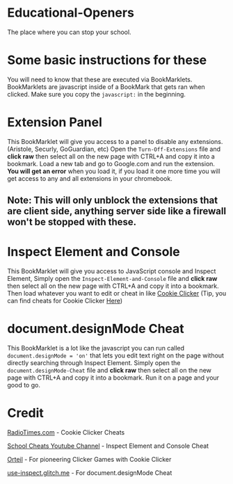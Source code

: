 # Educational-Openers

The place where you can stop your school.


# Some basic instructions for these
You will need to know that these are executed via BookMarklets. BookMarklets are javascript inside of a BookMark that gets ran when clicked.
Make sure you copy the `javascript:` in the beginning.


# Extension Panel
This BookMarklet will give you access to a panel to disable any extensions. (Aristole, Securly, GoGuardian, etc)
Open the `Turn-Off-Extensions` file and **click raw** then select all on the new page with CTRL+A and copy it into a bookmark.
Load a new tab and go to Google.com and run the extension. **You will get an error** when you load it, if you load it one more time you will get access to any and all extensions in your chromebook.

## **Note: This will only unblock the extensions that are client side, anything server side like a firewall won't be stopped with these.**


# Inspect Element and Console
This BookMarklet will give you access to JavaScript console and Inspect Element, Simply open the `Inspect-Element-and-Console` file and **click raw** then select all on the new page with CTRL+A and copy it into a bookmark. Then load whatever you want to edit or cheat in like [Cookie Clicker](https://orteil.dashnet.org/cookieclicker/) (Tip, you can find cheats for Cookie Clicker [Here](https://www.radiotimes.com/technology/gaming/cookie-clicker-cheats/))


# document.designMode Cheat
This BookMarklet is a lot like the javascript you can run called `document.designMode = 'on'` that lets you edit text right on the page without directly searching through Inspect Element. Simply open the `document.designMode-Cheat` file and **click raw** then select all on the new page with CTRL+A and copy it into a bookmark. Run it on a page and your good to go.


# Credit

[RadioTimes.com](https://radiotimes.com) - Cookie Clicker Cheats

[School Cheats Youtube Channel](https://www.youtube.com/watch?v=6ea-ZNqLbAw) - Inspect Element and Console Cheat

[Orteil](https://orteil.dashnet.org/cookieclicker) - For pioneering Clicker Games with Cookie Clicker

[use-inspect.glitch.me](https://use-inspect.glitch.me/) - For document.designMode Cheat
